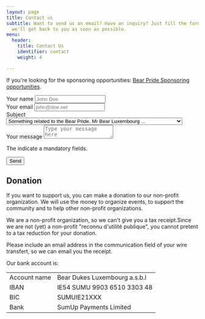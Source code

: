 ```yaml
---
layout: page
title: Contact us
subtitle: Want to send us an email? Have an inquiry? Just fill the form below and
  we'll get back to you as soon as possible.
menu:
  header:
    title: Contact Us
    identifier: contact
    weight: 4

---
```

If you're looking for the sponsoring opportunities: [Bear Pride Sponsoring opportunities](https://docs.google.com/document/d/e/2PACX-1vQJip54iVy5ryeDAR_27EH07-7hl0aUwIReRTd1Er0H7XNZhpztbgDvcnUJ3OLxNnvq-OxXTm6JtjRf/pub).

<form name="contact" method="POST" data-netlify="true" class="ui form" data-netlify-recaptcha="true">
<div class="field">
<label for="name">Your name <i class="asterisk small red icon"></i></label>
<input type="text" name="name" placeholder="John Doe" required>
</div>
<div class="field">
<label for="email">Your email <i class="asterisk small red icon"></i></label>
<input type="email" name="email" placeholder="john@doe.net" required>
</div>
<div class="field">
<label for="subjet">Subject <i class="asterisk small red icon"></i></label>
<select name="subjet" class="ui selection dropdown">
<option value="mrbear">Something related to the Bear Pride, Mr Bear Luxembourg ...</option>
<option value="events">Something about the events in Luxembourg</option>
<option value="non-profit">Something about the non-profit internal work</option>
<option value="legal">I'm a lawyer or assimilated and I need to get in touch with the representant</option>
<option value="others">Something else...</option>
</select>
</div>
<div class="field">
<label for="message">Your message <i class="asterisk small red icon"></i></label>
<textarea name="message" placeholder="Type your message here" required></textarea>
</div>
<div data-netlify-recaptcha="true"></div>
<p>The <i class="asterisk small red icon"></i>indicate a mandatory fields.</p>
<button class="ui right blue labeled icon button" type="submit">Send <i class="paper plane icon"></i></button>
</form>

<div class="ui divider"></div>

<section id="donation">
  <h2 class="ui header">Donation</h2>
  <p>
    If you want to support us, you can make a donation to our non-profit organization.
    We will use the money to organize events, to support the community and to help
    other non-profit organizations.
  </p>
  <div class="ui message">
    <p>
      We are a non-profit organization, so we can't give you a tax receipt.Since we are not (yet) a non-profit "reconnu d'utilité publique", you cannot pretent to a tax reduction for your donation.<br>
    </p>
  </div>
  <div class="ui message warning">
    <p>Please include an email address in the communication field of your wire transfert, so we can email you the receipt.</p>
  </div>
  <p>Our bank account is:</p>
  <table class="ui definition table">
    <tbody>
    <tr>
      <td>Account name</td>
      <td>Bear Dukes Luxembourg a.s.b.l</td>
    </tr>
    <tr>
      <td>IBAN</td>
      <td>IE54 SUMU 9903 6510 3303 48</td>
    </tr>
    <tr>
      <td>BIC</td>
      <td>SUMUIE21XXX</td>
    </tr>
    <tr>
      <td>Bank</td>
      <td>SumUp Payments Limited</td>
    </tr>
    </tbody>
  </table>
</section>

<script type="application/ld+json">
{
  "@context": "https://schema.org",
  "@type": "LocalBusiness",
  "name": "Bear Dukes Luxembourg",
  "image": "URL_to_your_logo_image",
  "@id": "https://bears.lu",
  "url": "https://bears.lu",
  "telephone": "+35220334190",
  "address": {
    "@type": "PostalAddress",
    "streetAddress": "59 Rue Jean Jaures",
    "addressLocality": "Dudelange",
    "postalCode": "3490",
    "addressCountry": "LU"
  },
  "sameAs": [
    "https://www.facebook.com/groups/beardukes",
    "https://t.me/bearsLU"
  ]
}
</script>
